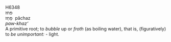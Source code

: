<body>
  <p>H6348<br>  פּחז  <br> פָּחַז  ‎  pâchaz  <br><i>paw-khaz‘ </i><br>A primitive root; to <i>bubble</i> up or <i>froth</i> (as boiling water), that is, (figuratively) to <i>be</i> <i>unimportant: - </i>light.<br></p>
 </body>
